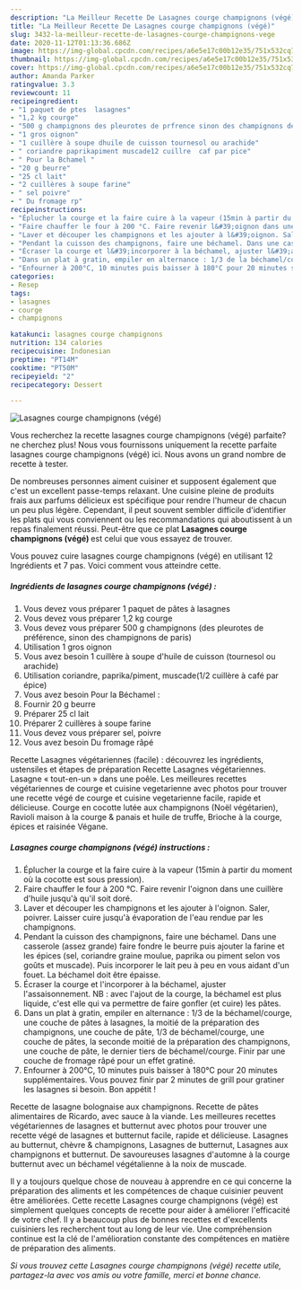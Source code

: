 ```yaml
---
description: "La Meilleur Recette De Lasagnes courge champignons (végé)"
title: "La Meilleur Recette De Lasagnes courge champignons (végé)"
slug: 3432-la-meilleur-recette-de-lasagnes-courge-champignons-vege
date: 2020-11-12T01:13:36.686Z
image: https://img-global.cpcdn.com/recipes/a6e5e17c00b12e35/751x532cq70/lasagnes-courge-champignons-vege-photo-principale-de-la-recette.jpg
thumbnail: https://img-global.cpcdn.com/recipes/a6e5e17c00b12e35/751x532cq70/lasagnes-courge-champignons-vege-photo-principale-de-la-recette.jpg
cover: https://img-global.cpcdn.com/recipes/a6e5e17c00b12e35/751x532cq70/lasagnes-courge-champignons-vege-photo-principale-de-la-recette.jpg
author: Amanda Parker
ratingvalue: 3.3
reviewcount: 11
recipeingredient:
- "1 paquet de ptes  lasagnes"
- "1,2 kg courge"
- "500 g champignons des pleurotes de prfrence sinon des champignons de paris"
- "1 gros oignon"
- "1 cuillère à soupe dhuile de cuisson tournesol ou arachide"
- " coriandre paprikapiment muscade12 cuillre  caf par pice"
- " Pour la Bchamel "
- "20 g beurre"
- "25 cl lait"
- "2 cuillères à soupe farine"
- " sel poivre"
- " Du fromage rp"
recipeinstructions:
- "Éplucher la courge et la faire cuire à la vapeur (15min à partir du moment où la cocotte est sous pression)."
- "Faire chauffer le four à 200 °C. Faire revenir l&#39;oignon dans une cuillère d&#39;huile jusqu&#39;à qu&#39;il soit doré."
- "Laver et découper les champignons et les ajouter à l&#39;oignon. Saler, poivrer. Laisser cuire jusqu&#39;à évaporation de l&#39;eau rendue par les champignons."
- "Pendant la cuisson des champignons, faire une béchamel. Dans une casserole (assez grande) faire fondre le beurre puis ajouter la farine et les épices (sel, coriandre graine moulue, paprika ou piment selon vos goûts et muscade). Puis incorporer le lait peu à peu en vous aidant d&#39;un fouet. La béchamel doit être épaisse."
- "Écraser la courge et l&#39;incorporer à la béchamel, ajuster l&#39;assaisonnement. NB : avec l&#39;ajout de la courge, la béchamel est plus liquide, c&#39;est elle qui va permettre de faire gonfler (et cuire) les pâtes."
- "Dans un plat à gratin, empiler en alternance : 1/3 de la béchamel/courge, une couche de pâtes à lasagnes, la moitié de la préparation des champignons, une couche de pâte, 1/3 de béchamel/courge, une couche de pâtes, la seconde moitié de la préparation des champignons, une couche de pâte, le dernier tiers de béchamel/courge. Finir par une couche de fromage râpé pour un effet gratiné."
- "Enfourner à 200°C, 10 minutes puis baisser à 180°C pour 20 minutes supplémentaires. Vous pouvez finir par 2 minutes de grill pour gratiner les lasagnes si besoin. Bon appétit !"
categories:
- Resep
tags:
- lasagnes
- courge
- champignons

katakunci: lasagnes courge champignons 
nutrition: 134 calories
recipecuisine: Indonesian
preptime: "PT14M"
cooktime: "PT50M"
recipeyield: "2"
recipecategory: Dessert

---
```



![Lasagnes courge champignons (végé)](https://img-global.cpcdn.com/recipes/a6e5e17c00b12e35/751x532cq70/lasagnes-courge-champignons-vege-photo-principale-de-la-recette.jpg)

Vous recherchez la recette lasagnes courge champignons (végé) parfaite? ne cherchez plus! Nous vous fournissons uniquement la recette parfaite lasagnes courge champignons (végé) ici. Nous avons un grand nombre de recette à tester.

De nombreuses personnes aiment cuisiner et supposent également que c'est un excellent passe-temps relaxant. Une cuisine pleine de produits frais aux parfums délicieux est spécifique pour rendre l'humeur de chacun un peu plus légère. Cependant, il peut souvent sembler difficile d'identifier les plats qui vous conviennent ou les recommandations qui aboutissent à un repas finalement réussi. Peut-être que ce plat <strong> Lasagnes courge champignons (végé) </strong> est celui que vous essayez de trouver.

<!--inarticleads1-->

Vous pouvez cuire lasagnes courge champignons (végé) en utilisant 12 Ingrédients et 7 pas. Voici comment vous atteindre cette.

##### Ingrédients de lasagnes courge champignons (végé) :

1. Vous devez vous préparer 1 paquet de pâtes à lasagnes
1. Vous devez vous préparer 1,2 kg courge
1. Vous devez vous préparer 500 g champignons (des pleurotes de préférence, sinon des champignons de paris)
1. Utilisation 1 gros oignon
1. Vous avez besoin 1 cuillère à soupe d&#39;huile de cuisson (tournesol ou arachide)
1. Utilisation  coriandre, paprika/piment, muscade(1/2 cuillère à café par épice)
1. Vous avez besoin  Pour la Béchamel :
1. Fournir 20 g beurre
1. Préparer 25 cl lait
1. Préparer 2 cuillères à soupe farine
1. Vous devez vous préparer  sel, poivre
1. Vous avez besoin  Du fromage râpé


Recette Lasagnes végétariennes (facile) : découvrez les ingrédients, ustensiles et étapes de préparation Recette Lasagnes végétariennes. Lasagne « tout-en-un » dans une poêle. Les meilleures recettes végétariennes de courge et cuisine vegetarienne avec photos pour trouver une recette végé de courge et cuisine vegetarienne facile, rapide et délicieuse. Courge en cocotte lutée aux champignons (Noël végétarien), Ravioli maison à la courge &amp; panais et huile de truffe, Brioche à la courge, épices et raisinée Végane. 

<!--inarticleads2-->

##### Lasagnes courge champignons (végé) instructions :

1. Éplucher la courge et la faire cuire à la vapeur (15min à partir du moment où la cocotte est sous pression).
1. Faire chauffer le four à 200 °C. Faire revenir l&#39;oignon dans une cuillère d&#39;huile jusqu&#39;à qu&#39;il soit doré.
1. Laver et découper les champignons et les ajouter à l&#39;oignon. Saler, poivrer. Laisser cuire jusqu&#39;à évaporation de l&#39;eau rendue par les champignons.
1. Pendant la cuisson des champignons, faire une béchamel. Dans une casserole (assez grande) faire fondre le beurre puis ajouter la farine et les épices (sel, coriandre graine moulue, paprika ou piment selon vos goûts et muscade). Puis incorporer le lait peu à peu en vous aidant d&#39;un fouet. La béchamel doit être épaisse.
1. Écraser la courge et l&#39;incorporer à la béchamel, ajuster l&#39;assaisonnement. NB : avec l&#39;ajout de la courge, la béchamel est plus liquide, c&#39;est elle qui va permettre de faire gonfler (et cuire) les pâtes.
1. Dans un plat à gratin, empiler en alternance : 1/3 de la béchamel/courge, une couche de pâtes à lasagnes, la moitié de la préparation des champignons, une couche de pâte, 1/3 de béchamel/courge, une couche de pâtes, la seconde moitié de la préparation des champignons, une couche de pâte, le dernier tiers de béchamel/courge. Finir par une couche de fromage râpé pour un effet gratiné.
1. Enfourner à 200°C, 10 minutes puis baisser à 180°C pour 20 minutes supplémentaires. Vous pouvez finir par 2 minutes de grill pour gratiner les lasagnes si besoin. Bon appétit !


Recette de lasagne bolognaise aux champignons. Recette de pâtes alimentaires de Ricardo, avec sauce à la viande. Les meilleures recettes végétariennes de lasagnes et butternut avec photos pour trouver une recette végé de lasagnes et butternut facile, rapide et délicieuse. Lasagnes au butternut, chèvre &amp; champignons, Lasagnes de butternut, Lasagnes aux champignons et butternut. De savoureuses lasagnes d&#39;automne à la courge butternut avec un béchamel végétalienne à la noix de muscade. 

<!--inarticleads1-->

<p>
Il y a toujours quelque chose de nouveau à apprendre en ce qui concerne la préparation des aliments et les compétences de chaque cuisinier peuvent être améliorées. Cette recette Lasagnes courge champignons (végé) est simplement quelques concepts de recette pour aider à améliorer l'efficacité de votre chef. Il y a beaucoup plus de bonnes recettes et d'excellents cuisiniers les recherchent tout au long de leur vie. Une compréhension continue est la clé de l'amélioration constante des compétences en matière de préparation des aliments.
</p>

<p>
<i>Si vous trouvez cette Lasagnes courge champignons (végé) recette utile, partagez-la avec vos amis ou votre famille, merci et bonne chance.</i>
</p>
